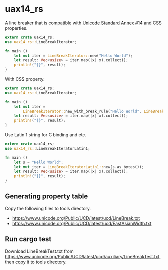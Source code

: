 # uax14_rs

A line breaker that is compatible with [Unicode Standard Annex #14][UAX14] and CSS properties.

[UAX14]: http://www.unicode.org/reports/tr14/

```rust
extern crate uax14_rs;
use uax14_rs::LineBreakIterator;

fn main ()
    let mut iter = LineBreakIterator::new("Hello World");
    let result: Vec<usize> = iter.map(|x| x).collect();
    println!("{}", result);
}
```

With CSS property.
```rust
extern crate uax14_rs;
use uax14_rs::LineBreakIterator;

fn main ()
    let mut iter =
        LineBreakIterator::new_with_break_rule("Hello World", LineBreakRule::Strict, WordBreakRule::BreakAll, false);
    let result: Vec<usize> = iter.map(|x| x).collect();
    println!("{}", result);
}
```

Use Latin 1 string for C binding and etc.

```rust
extern crate uax14_rs;
use uax14_rs::LineBreakIteratorLatin1;

fn main ()
    let s = "Hello World";
    let mut iter = LineBreakIteratorLatin1::new(s.as_bytes());
    let result: Vec<usize> = iter.map(|x| x).collect();
    println!("{}", result);
}
```

## Generating property table

Copy the following files to tools directory.
- <https://www.unicode.org/Public/UCD/latest/ucd/LineBreak.txt>
- <https://www.unicode.org/Public/UCD/latest/ucd/EastAsianWidth.txt>

## Run cargo test

Download LineBreakTest.txt from <https://www.unicode.org/Public/UCD/latest/ucd/auxiliary/LineBreakTest.txt>, then copy it to tools directory.
